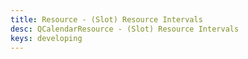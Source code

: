```yaml
---
title: Resource - (Slot) Resource Intervals
desc: QCalendarResource - (Slot) Resource Intervals
keys: developing
---
```

<example-viewer
  title="(Slot) Resource Intervals"
  file="ResourceSlotResourceIntervals"
  codepen-title="QCalendarResource"
/>
